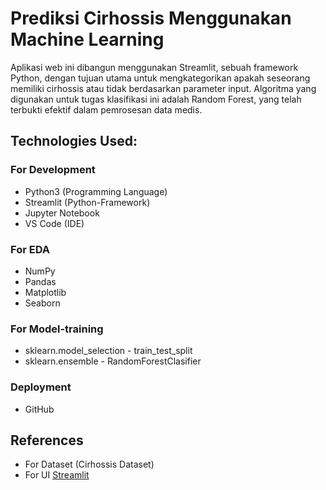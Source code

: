 # **Prediksi Cirhossis Menggunakan Machine Learning**

Aplikasi web ini dibangun menggunakan Streamlit, sebuah framework Python, dengan tujuan utama untuk mengkategorikan apakah seseorang memiliki cirhossis atau tidak berdasarkan parameter input. Algoritma yang digunakan untuk tugas klasifikasi ini adalah Random Forest, yang telah terbukti efektif dalam pemrosesan data medis.

## **Technologies Used:**

### For Development
* Python3 (Programming Language)
* Streamlit (Python-Framework)
* Jupyter Notebook
* VS Code (IDE)

### For EDA
* NumPy
* Pandas
* Matplotlib
* Seaborn

### For Model-training
* sklearn.model_selection - train_test_split
* sklearn.ensemble - RandomForestClasifier


### Deployment
* GitHub

## References
* For Dataset (Cirhossis Dataset)
* For UI [Streamlit](https://streamlit.io/)

